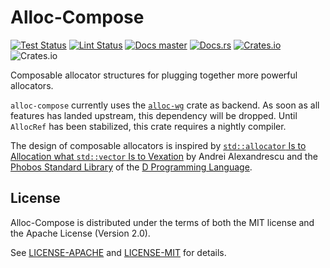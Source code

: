 Alloc-Compose
=============

[![Test Status](https://github.com/TimDiekmann/alloc-compose/workflows/Test/badge.svg?event=push&branch=master)](https://github.com/TimDiekmann/alloc-compose/actions?query=workflow%3ATest+event%3Apush+branch%3Amaster)
[![Lint Status](https://github.com/TimDiekmann/alloc-compose/workflows/Lint/badge.svg?event=push&branch=master)](https://github.com/TimDiekmann/alloc-compose/actions?query=workflow%3ALint+event%3Apush+branch%3Amaster)
[![Docs master](https://img.shields.io/static/v1?label=docs&message=master&color=5479ab)](https://timdiekmann.github.io/alloc-compose/alloc_compose/index.html)
[![Docs.rs](https://docs.rs/alloc-compose/badge.svg)](https://docs.rs/alloc-compose)
[![Crates.io](https://img.shields.io/crates/v/alloc-compose)](https://crates.io/crates/alloc-compose)
![Crates.io](https://img.shields.io/crates/l/alloc-compose)

Composable allocator structures for plugging together more powerful allocators.

`alloc-compose` currently uses the [`alloc-wg`] crate as backend. As soon as all features
has landed upstream, this dependency will be dropped. Until `AllocRef` has been
stabilized, this crate requires a nightly compiler.

[`alloc-wg`]: https://crates.io/crates/alloc-wg

The design of composable allocators is inspired by
[`std::allocator` Is to Allocation what `std::vector` Is to Vexation][vid] by Andrei
Alexandrescu and the [Phobos Standard Library][phobos] of the [D Programming Language][D].

[vid]: https://www.youtube.com/watch?v=LIb3L4vKZ7U
[phobos]: https://github.com/dlang/phobos
[D]: https://dlang.org/

License
-------
Alloc-Compose is distributed under the terms of both the MIT license and the Apache License (Version 2.0).

See [LICENSE-APACHE](https://github.com/TimDiekmann/alloc-compose/blob/master/LICENSE-APACHE) and [LICENSE-MIT](https://github.com/TimDiekmann/alloc-compose/blob/master/LICENSE-MIT) for details.
